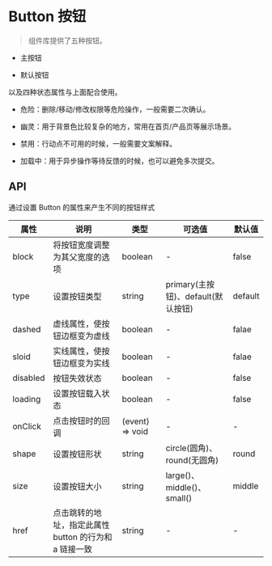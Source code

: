 # Button 按钮


> 组件库提供了五种按钮。

* 主按钮

* 默认按钮

以及四种状态属性与上面配合使用。

* 危险：删除/移动/修改权限等危险操作，一般需要二次确认。

* 幽灵：用于背景色比较复杂的地方，常用在首页/产品页等展示场景。

* 禁用：行动点不可用的时候，一般需要文案解释。

* 加载中：用于异步操作等待反馈的时候，也可以避免多次提交。

## API

通过设置 Button 的属性来产生不同的按钮样式

| 属性 | 说明 | 类型 | 可选值 | 默认值
| --- | --- | --- | ---| --- |
| block | 将按钮宽度调整为其父宽度的选项 | boolean | - | false 
| type | 设置按钮类型 | string | primary(主按钮)、default(默认按钮)  | default
| dashed | 虚线属性，使按钮边框变为虚线 | boolean | - | falae
| sloid | 实线属性，使按钮边框变为实线 | boolean | - | falae
| disabled | 按钮失效状态 | boolean | - | false
| loading | 设置按钮载入状态 | boolean | - | false
| onClick | 点击按钮时的回调 | (event) => void | - | -
| shape | 设置按钮形状 | string | circle(圆角)、 round(无圆角) | round
| size	| 设置按钮大小 | string | large()、 middle()、small() | middle
| href | 点击跳转的地址，指定此属性 button 的行为和 a 链接一致 | string | - | - 
